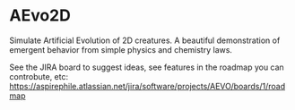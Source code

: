 # AEvo2D
Simulate Artificial Evolution of 2D creatures. A beautiful demonstration of emergent behavior from simple physics and chemistry laws.

See the JIRA board to suggest ideas, see features in the roadmap you can controbute, etc:
https://aspirephile.atlassian.net/jira/software/projects/AEVO/boards/1/roadmap
